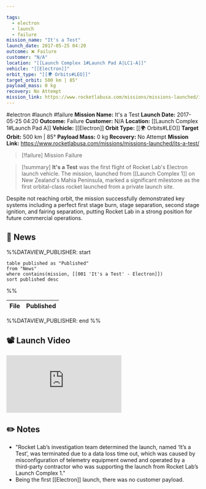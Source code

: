 ```yaml
---

tags:
  - electron
  - launch
  - failure
mission_name: "It's a Test"
launch_date: 2017-05-25 04:20
outcome: ❌ Failure
customer: "N/A"
location: "[[Launch Complex 1#Launch Pad A|LC1-A]]"
vehicle: "[[Electron]]"
orbit_type: "[[🌍 Orbits#LEO]]"
target_orbit: 500 km | 85°
payload_mass: 0 kg
recovery: No Attempt
mission_link: https://www.rocketlabusa.com/missions/missions-launched/its-a-test/
---
```


#electron #launch #failure
**Mission Name:** It's a Test
**Launch Date:** 2017-05-25 04:20
**Outcome:** Failure
**Customer:** N/A
**Location:** [[Launch Complex 1#Launch Pad A]]
**Vehicle:** [[Electron]]
**Orbit Type:** [[🌍 Orbits#LEO]]
**Target Orbit:** 500 km | 85°
**Payload Mass:** 0 kg
**Recovery:** No Attempt
**Mission Link:** https://www.rocketlabusa.com/missions/missions-launched/its-a-test/

>[!failure] Mission Failure

>[!summary]
**It's a Test** was the first flight of Rocket Lab's Electron launch vehicle. The mission, launched from [[Launch Complex 1]] on New Zealand's Mahia Peninsula, marked a significant milestone as the first orbital-class rocket launched from a private launch site.  
>
Despite not reaching orbit, the mission successfully demonstrated key systems including a perfect first stage burn, stage separation, second stage ignition, and fairing separation, putting Rocket Lab in a strong position for future commercial operations.

## 📰 News
%%DATAVIEW_PUBLISHER: start
```
table published as "Published"
from "News"
where contains(mission, [[001 'It's a Test' - Electron]])
sort published desc
```
%%

| File | Published |
| ---- | --------- |

%%DATAVIEW_PUBLISHER: end %%
## 📽️ Launch Video

<div class="responsive-video">
<iframe src="https://www.youtube.com/embed/5Nyf035NKy4" title="Rocket Lab&#39;s Electron - It's a Test Mission" frameborder="0" allow="accelerometer; autoplay; clipboard-write; encrypted-media; gyroscope; picture-in-picture; web-share" referrerpolicy="strict-origin-when-cross-origin" allowfullscreen></iframe>   
</div>

## ✏️ Notes

 - "Rocket Lab’s investigation team determined the launch, named ‘It’s a Test’, was terminated due to a data loss time out, which was caused by misconfiguration of telemetry equipment owned and operated by a third-party contractor who was supporting the launch from Rocket Lab’s Launch Complex 1."
 - Being the first [[Electron]] launch, there was no customer payload.